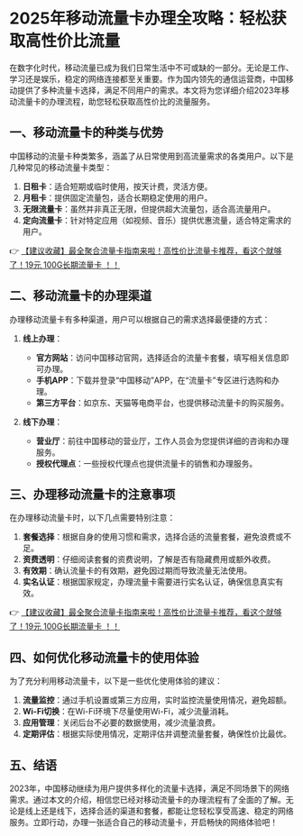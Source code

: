 # 2025年移动流量卡办理全攻略：轻松获取高性价比流量

在数字化时代，移动流量已成为我们日常生活中不可或缺的一部分。无论是工作、学习还是娱乐，稳定的网络连接都至关重要。作为国内领先的通信运营商，中国移动提供了多种流量卡选择，满足不同用户的需求。本文将为您详细介绍2023年移动流量卡的办理流程，助您轻松获取高性价比的流量服务。

## 一、移动流量卡的种类与优势

中国移动的流量卡种类繁多，涵盖了从日常使用到高流量需求的各类用户。以下是几种常见的移动流量卡类型：

1. **日租卡**：适合短期或临时使用，按天计费，灵活方便。
2. **月租卡**：提供固定流量包，适合长期稳定使用的用户。
3. **无限流量卡**：虽然并非真正无限，但提供超大流量包，适合高流量用户。
4. **定向流量卡**：针对特定应用（如视频、音乐）提供优惠流量，适合特定需求的用户。

👉 [【建议收藏】最全聚合流量卡指南来啦！高性价比流量卡推荐，看这个就够了！19元 100G长期流量卡 ！！](https://bit.ly/Liuliangka)

## 二、移动流量卡的办理渠道

办理移动流量卡有多种渠道，用户可以根据自己的需求选择最便捷的方式：

1. **线上办理**：
   - **官方网站**：访问中国移动官网，选择适合的流量卡套餐，填写相关信息即可办理。
   - **手机APP**：下载并登录“中国移动”APP，在“流量卡”专区进行选购和办理。
   - **第三方平台**：如京东、天猫等电商平台，也提供移动流量卡的购买服务。

2. **线下办理**：
   - **营业厅**：前往中国移动的营业厅，工作人员会为您提供详细的咨询和办理服务。
   - **授权代理点**：一些授权代理点也提供流量卡的销售和办理服务。

## 三、办理移动流量卡的注意事项

在办理移动流量卡时，以下几点需要特别注意：

1. **套餐选择**：根据自身的使用习惯和需求，选择合适的流量套餐，避免浪费或不足。
2. **资费透明**：仔细阅读套餐的资费说明，了解是否有隐藏费用或额外收费。
3. **有效期**：确认流量卡的有效期，避免因过期而导致流量无法使用。
4. **实名认证**：根据国家规定，办理流量卡需要进行实名认证，确保信息真实有效。

👉 [【建议收藏】最全聚合流量卡指南来啦！高性价比流量卡推荐，看这个就够了！19元 100G长期流量卡 ！！](https://bit.ly/Liuliangka)

## 四、如何优化移动流量卡的使用体验

为了充分利用移动流量卡，以下是一些优化使用体验的建议：

1. **流量监控**：通过手机设置或第三方应用，实时监控流量使用情况，避免超额。
2. **Wi-Fi切换**：在Wi-Fi环境下尽量使用Wi-Fi，减少流量消耗。
3. **应用管理**：关闭后台不必要的数据使用，减少流量浪费。
4. **定期评估**：根据实际使用情况，定期评估并调整流量套餐，确保性价比最优。

## 五、结语

2023年，中国移动继续为用户提供多样化的流量卡选择，满足不同场景下的网络需求。通过本文的介绍，相信您已经对移动流量卡的办理流程有了全面的了解。无论是线上还是线下，选择合适的渠道和套餐，都能让您轻松享受高速、稳定的网络服务。立即行动，办理一张适合自己的移动流量卡，开启畅快的网络体验吧！